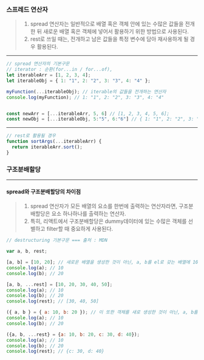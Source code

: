 ### 스프레드 연산자

> 1. spread 연산자는 일반적으로 배열 혹은 객체 안에 있는 수많은 값들을 전개 한 뒤 새로운 배열 혹은 객체에 넣어서 활용하기 위한 방법으로 사용된다.
> 2. rest로 쓰일 때는, 전개하고 남은 값들을 특정 변수에 담아 재사용하게 될 경우 활용된다.

---

```javascript
// spread 연산자의 기본구문
// iterator : 순환(for...in / for...of),
let iterableArr = [1, 2, 3, 4];
let iterableObj = { 1: "1", 2: "2", 3: "3", 4: "4" };

myFunction(...iterableObj); // iterable의 값들을 전개하는 연산자
console.log(myFunction); // 1: "1", 2: "2", 3: "3", 4: "4"


const newArr = [...iterableArr, 5, 6] // [1, 2, 3, 4, 5, 6];
const newObj = [...iterableObj, 5:"5", 6:"6"] // { 1: "1", 2: "2", 3: "3", 4: "4", 5: "5", 6: "6" };
```

---

```javascript
// rest로 활용될 경우
function sortArgs(...iterableArr) {
  return iterableArr.sort();
}
```

### 구조분배할당

---

#### spread와 구조분배할당의 차이점

> 1. spread 연산자가 모든 배열의 요소를 한번에 출력하는 연산자라면, 구조분배할당은 요소 하나하나를 출력하는 연산자.
> 2. 특히, 리액트에서 구조분배할당은 dummy데이터에 있는 수많은 객체를 선별하고 filter할 때 중요하게 사용된다.

```javascript
// destructuring 기본구문 === 출처 : MDN

var a, b, rest;

[a, b] = [10, 20]; // 새로운 배열을 생성한 것이 아닌, a, b를 el로 갖는 배열에 10, 20을 할당한 것!
console.log(a); // 10
console.log(b); // 20

[a, b, ...rest] = [10, 20, 30, 40, 50];
console.log(a); // 10
console.log(b); // 20
console.log(rest); // [30, 40, 50]

({ a, b } = { a: 10, b: 20 }); // 이 또한 객체를 새로 생성한 것이 아닌, a, b를 prop으로 갖는 배열에 10, 20을 할당한 것!
console.log(a); // 10
console.log(b); // 20

({a, b, ...rest} = {a: 10, b: 20, c: 30, d: 40});
console.log(a); // 10
console.log(b); // 20
console.log(rest); // {c: 30, d: 40}
```
